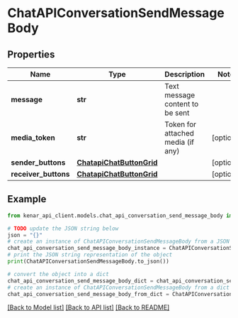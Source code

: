 # ChatAPIConversationSendMessageBody


## Properties

Name | Type | Description | Notes
------------ | ------------- | ------------- | -------------
**message** | **str** | Text message content to be sent | 
**media_token** | **str** | Token for attached media (if any) | [optional] 
**sender_buttons** | [**ChatapiChatButtonGrid**](ChatapiChatButtonGrid.md) |  | [optional] 
**receiver_buttons** | [**ChatapiChatButtonGrid**](ChatapiChatButtonGrid.md) |  | [optional] 

## Example

```python
from kenar_api_client.models.chat_api_conversation_send_message_body import ChatAPIConversationSendMessageBody

# TODO update the JSON string below
json = "{}"
# create an instance of ChatAPIConversationSendMessageBody from a JSON string
chat_api_conversation_send_message_body_instance = ChatAPIConversationSendMessageBody.from_json(json)
# print the JSON string representation of the object
print(ChatAPIConversationSendMessageBody.to_json())

# convert the object into a dict
chat_api_conversation_send_message_body_dict = chat_api_conversation_send_message_body_instance.to_dict()
# create an instance of ChatAPIConversationSendMessageBody from a dict
chat_api_conversation_send_message_body_from_dict = ChatAPIConversationSendMessageBody.from_dict(chat_api_conversation_send_message_body_dict)
```
[[Back to Model list]](../README.md#documentation-for-models) [[Back to API list]](../README.md#documentation-for-api-endpoints) [[Back to README]](../README.md)


